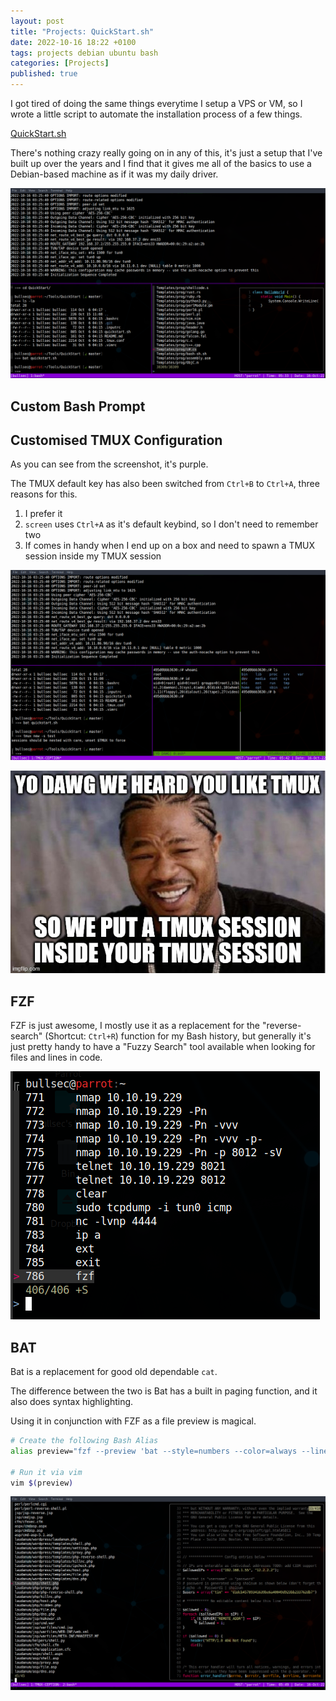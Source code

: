 ```yaml
---
layout: post
title: "Projects: QuickStart.sh"
date: 2022-10-16 18:22 +0100
tags: projects debian ubuntu bash
categories: [Projects]
published: true
---
```


I got tired of doing the same things everytime I setup a VPS or VM, so I wrote a little script to automate the installation process of a few things.

[QuickStart.sh](https://github.com/bull-sec/QuickStart)

There's nothing crazy really going on in any of this, it's just a setup that I've built up over the years and I find that it gives me all of the basics to use a Debian-based machine as if it was my daily driver.

![Custom Bash + TMUX + FZF + Bat](/assets/img/2022-10-16-13-33-54.png)

## Custom Bash Prompt

## Customised TMUX Configuration

As you can see from the screenshot, it's purple.

The TMUX default key has also been switched from `Ctrl+B` to `Ctrl+A`, three reasons for this.

1. I prefer it
2. `screen` uses `Ctrl+A` as it's default keybind, so I don't need to remember two
3. If comes in handy when I end up on a box and need to spawn a TMUX session inside my TMUX session

![tmux inside tmux](/assets/img/2022-10-16-13-43-05.png)

![yo dawg](/assets/img/2022-10-16-13-40-02.png)

## FZF

FZF is just awesome, I mostly use it as a replacement for the "reverse-search" (Shortcut: `Ctrl+R`) function for my Bash history, but generally it's just pretty handy to have a "Fuzzy Search" tool available when looking for files and lines in code.

![FZF in "reverse-search" Mode](/assets/img/2022-10-16-13-45-37.png)

## BAT

Bat is a replacement for good old dependable `cat`.

The difference between the two is Bat has a built in paging function, and it also does syntax highlighting.

Using it in conjunction with FZF as a file preview is magical.

```bash
# Create the following Bash Alias
alias preview="fzf --preview 'bat --style=numbers --color=always --line-range :500 {}'"

# Run it via vim
vim $(preview)
```

![FZF + Bat = Bliss](/assets/img/2022-10-16-13-50-04.png)
